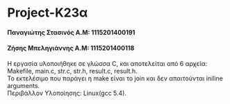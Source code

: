 # Project-Κ23α
#### Παναγιώτης Στασινός Α.Μ: 1115201400191  
#### Ζήσης Μπεληγιάννης  Α.Μ: 1115201400118


Η εργασία υλοποιήθηκε σε γλώσσα C, και αποτελείται από 6 αρχεία: Makefile, main.c, str.c, str.h, result.c, result.h.  
Το εκτελέσιμο που παράγει η make είναι το join και δεν απαιτούνται iniline arguments.  
Περιβάλλον Υλοποίησης: Linux(gcc 5.4).  
